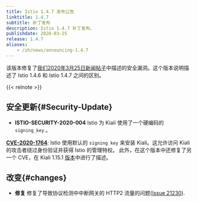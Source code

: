 ```yaml
---
title: Istio 1.4.7 发布公告
linktitle: 1.4.7
subtitle: 补丁发布
description: Istio 1.4.7 补丁发布。
publishdate: 2020-03-25
release: 1.4.7
aliases:
    - /zh/news/announcing-1.4.7
---
```


该版本修复了[我们2020年3月25日新闻帖子](/zh/news/security/istio-security-2020-004)中描述的安全漏洞。这个版本说明描述了 Istio 1.4.6 和 Istio 1.4.7 之间的区别。

{{< relnote >}}

## 安全更新{#Security-Update}

- **ISTIO-SECURITY-2020-004** Istio 为 Kiali 使用了一个硬编码的 `signing_key` 。

__[CVE-2020-1764](https://cve.mitre.org/cgi-bin/cvename.cgi?name=CVE-2020-1764)__: Istio 使用默认的 `signing key` 来安装 Kiali。这允许访问 Kiali 的攻击者绕过身份验证并获得 Istio 的管理特权。
此外，在这个版本中还修复了另一个 CVE，在 Kiali 1.15.1 [版本](https://kiali.io/zh/news/security-bulletins/kiali-security-001/)中进行了描述。

## 改变{#changes}

- **修复** 修复了导致协议检测中中断网关的 HTTP2 流量的问题([Issue 21230](https://github.com/istio/istio/issues/21230)).
